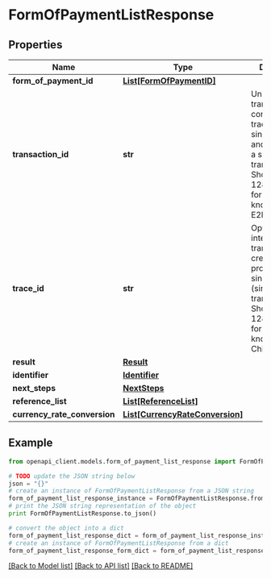 # FormOfPaymentListResponse


## Properties
Name | Type | Description | Notes
------------ | ------------- | ------------- | -------------
**form_of_payment_id** | [**List[FormOfPaymentID]**](FormOfPaymentID.md) |  | [optional] 
**transaction_id** | **str** | Unique transaction, correlation or tracking id for a single request and reply i.e. for a single transaction. Should be a 128 bit GUID format. Also know as E2ETrackingId. | [optional] 
**trace_id** | **str** | Optional ID for internal child transactions created for processing a single request (single transaction). Should be a 128 bit GUID format. Also known as ChildTrackingId. | [optional] 
**result** | [**Result**](Result.md) |  | [optional] 
**identifier** | [**Identifier**](Identifier.md) |  | [optional] 
**next_steps** | [**NextSteps**](NextSteps.md) |  | [optional] 
**reference_list** | [**List[ReferenceList]**](ReferenceList.md) |  | [optional] 
**currency_rate_conversion** | [**List[CurrencyRateConversion]**](CurrencyRateConversion.md) |  | [optional] 

## Example

```python
from openapi_client.models.form_of_payment_list_response import FormOfPaymentListResponse

# TODO update the JSON string below
json = "{}"
# create an instance of FormOfPaymentListResponse from a JSON string
form_of_payment_list_response_instance = FormOfPaymentListResponse.from_json(json)
# print the JSON string representation of the object
print FormOfPaymentListResponse.to_json()

# convert the object into a dict
form_of_payment_list_response_dict = form_of_payment_list_response_instance.to_dict()
# create an instance of FormOfPaymentListResponse from a dict
form_of_payment_list_response_form_dict = form_of_payment_list_response.from_dict(form_of_payment_list_response_dict)
```
[[Back to Model list]](../README.md#documentation-for-models) [[Back to API list]](../README.md#documentation-for-api-endpoints) [[Back to README]](../README.md)


